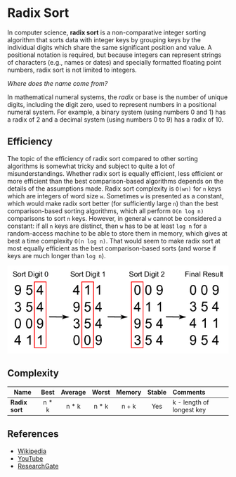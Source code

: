 # Radix Sort

In computer science, **radix sort** is a non-comparative integer sorting
algorithm that sorts data with integer keys by grouping keys by the individual
digits which share the same significant position and value. A positional notation
is required, but because integers can represent strings of characters
(e.g., names or dates) and specially formatted floating point numbers, radix
sort is not limited to integers.

_Where does the name come from?_

In mathematical numeral systems, the _radix_ or base is the number of unique digits,
including the digit zero, used to represent numbers in a positional numeral system.
For example, a binary system (using numbers 0 and 1) has a radix of 2 and a decimal
system (using numbers 0 to 9) has a radix of 10.

## Efficiency

The topic of the efficiency of radix sort compared to other sorting algorithms is
somewhat tricky and subject to quite a lot of misunderstandings. Whether radix
sort is equally efficient, less efficient or more efficient than the best
comparison-based algorithms depends on the details of the assumptions made.
Radix sort complexity is `O(wn)` for `n` keys which are integers of word size `w`.
Sometimes `w` is presented as a constant, which would make radix sort better
(for sufficiently large `n`) than the best comparison-based sorting algorithms,
which all perform `O(n log n)` comparisons to sort `n` keys. However, in
general `w` cannot be considered a constant: if all `n` keys are distinct,
then `w` has to be at least `log n` for a random-access machine to be able to
store them in memory, which gives at best a time complexity `O(n log n)`. That
would seem to make radix sort at most equally efficient as the best
comparison-based sorts (and worse if keys are much longer than `log n`).

![Radix Sort](../../assets/Simplistic-illustration-of-the-steps-performed-in-a-radix-sort-In-this-example-the.png)

## Complexity

| Name           |  Best  | Average | Worst  | Memory | Stable | Comments                  |
| -------------- | :----: | :-----: | :----: | :----: | :----: | :------------------------ |
| **Radix sort** | n \* k | n \* k  | n \* k | n + k  |  Yes   | k - length of longest key |

## References

- [Wikipedia](https://en.wikipedia.org/wiki/Radix_sort)
- [YouTube](https://www.youtube.com/watch?v=XiuSW_mEn7g&index=62&t=0s&list=PLLXdhg_r2hKA7DPDsunoDZ-Z769jWn4R8)
- [ResearchGate](https://www.researchgate.net/figure/Simplistic-illustration-of-the-steps-performed-in-a-radix-sort-In-this-example-the_fig1_291086231)
